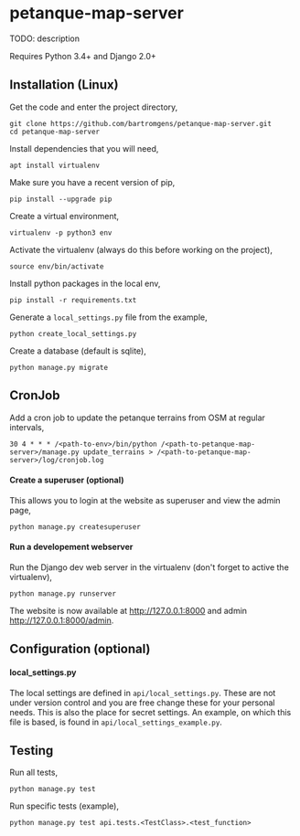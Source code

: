 # petanque-map-server

TODO: description

Requires Python 3.4+ and Django 2.0+

## Installation (Linux)

Get the code and enter the project directory,
```
git clone https://github.com/bartromgens/petanque-map-server.git
cd petanque-map-server
```

Install dependencies that you will need,
```
apt install virtualenv
```

Make sure you have a recent version of pip,
```
pip install --upgrade pip
```

Create a virtual environment,
```
virtualenv -p python3 env
```

Activate the virtualenv (always do this before working on the project),
```
source env/bin/activate
```

Install python packages in the local env,
```
pip install -r requirements.txt
```

Generate a `local_settings.py` file from the example,
```
python create_local_settings.py
```

Create a database (default is sqlite),
```
python manage.py migrate
```

## CronJob

Add a cron job to update the petanque terrains from OSM at regular intervals,
```
30 4 * * * /<path-to-env>/bin/python /<path-to-petanque-map-server>/manage.py update_terrains > /<path-to-petanque-map-server>/log/cronjob.log
```

#### Create a superuser (optional)
This allows you to login at the website as superuser and view the admin page,
```
python manage.py createsuperuser
```

#### Run a developement webserver
Run the Django dev web server in the virtualenv (don't forget to active the virtualenv),
```
python manage.py runserver
```

The website is now available at http://127.0.0.1:8000 and admin http://127.0.0.1:8000/admin.

## Configuration (optional)

#### local_settings.py

The local settings are defined in `api/local_settings.py`.
These are not under version control and you are free change these for your personal needs.
This is also the place for secret settings. An example, on which this file is based, is found in `api/local_settings_example.py`.

## Testing

Run all tests,
```
python manage.py test
```

Run specific tests (example),
```
python manage.py test api.tests.<TestClass>.<test_function>
```
